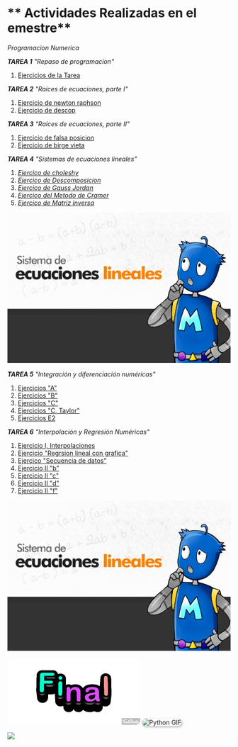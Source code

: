 # ** Actividades Realizadas en el emestre**

 _Programacion Numerica_

**_TAREA 1_**
_"Repaso de programacíon"_
1. [Ejercicios de la Tarea](https://github.com/NestorHB20/Proyecto_Final/blob/main/PN%20Tarea%201.py)

**_TAREA 2_**
_"Raíces de ecuaciones, parte I"_
1. [Ejercicio de newton raphson](https://github.com/NestorHB20/Proyecto_Final/blob/main/newtonraphson%20(1).fig)
2. [Ejercicio de descop](https://github.com/NestorHB20/Proyecto_Final/blob/main/descop%20(1).fig)

**_TAREA 3_**
_"Raíces de ecuaciones, parte II"_
1. [Ejercicio de falsa posicion](https://github.com/NestorHB20/Proyecto_Final/blob/main/MetFP%20(1).mlx)
2. [Ejercicio de birge vieta](https://github.com/NestorHB20/Proyecto_Final/blob/main/MetBV%20(1).mlx)

**_TAREA 4_**
_"Sistemas de ecuaciones lineales"_
1. [_Ejercico de choleshy_](https://github.com/NestorHB20/Proyecto_Final/blob/main/Choleshy.py)
2. [_Ejercico de Descomposicion_](https://github.com/NestorHB20/Proyecto_Final/blob/main/Descomposicion%20Lu.py)
3. [_Ejercico de Gauss Jordan_](https://github.com/NestorHB20/Proyecto_Final/blob/main/GaussJordan.py)
4. [_Ejercico del Metodo de Cramer_](https://github.com/NestorHB20/Proyecto_Final/blob/main/MD%20cramer.py)
5. [_Ejercico de Matriz inversa_](https://github.com/NestorHB20/Proyecto_Final/blob/main/Matriz%20inversa.py)

![](https://github.com/NestorHB20/Proyecto_Final/blob/main/imagen%20L.jpg)

**_TAREA 5_**
_"Integración y diferenciación numéricas"_
1. [Ejercicios "A"](https://github.com/NestorHB20/Proyecto_Final/blob/main/Tarea5A.py)
2. [Ejercicios "B"](https://github.com/NestorHB20/Proyecto_Final/blob/44c5751f77d91ef1178d5c055e7549a924c7048c/Tarea5B.py)
3. [Ejercicios "C"](https://github.com/NestorHB20/Proyecto_Final/blob/44c5751f77d91ef1178d5c055e7549a924c7048c/Tarea5C.py)
4. [Ejercicios "C, Taylor"](https://github.com/NestorHB20/Proyecto_Final/blob/44c5751f77d91ef1178d5c055e7549a924c7048c/Tarea5CTaylor.py)
5. [Ejercicios E2](https://github.com/NestorHB20/Proyecto_Final/blob/44c5751f77d91ef1178d5c055e7549a924c7048c/Tarea5E2.py)

**_TAREA 6_**
_"Interpolación y Regresión Numéricas"_
1. [Ejercicio I, Interpolaciones]()
2. [Ejercicio "Regrsion lineal con grafica"]()
3. [Ejercico "Secuencia de datos"]()
4. [Ejercicio II "b"]()
5. [Ejercicio II "c"]()
6. [Ejercicio II "d"]()
7. [Ejercicio II "f"]()


![](https://github.com/NestorHB20/Proyecto_Final/blob/main/imagen%20L.jpg)

<img src="https://github.com/NestorHB20/Proyecto_Final/blob/main/Final.gif" width="300" style="border-radius:10px;">

<img src="https://c.tenor.com/Oi6lRUeRUbAAAAAC/tenor.gif" width="300" style="border-radius:10px; box-shadow: 2px 2px 5px rgba(0,0,0,0.3);" alt="Python GIF"/>

![](https://i0.wp.com/tvaztecaguate.com/wp-content/uploads/2024/04/mapache-pedro.gif?resize=374%2C374&ssl=1)

